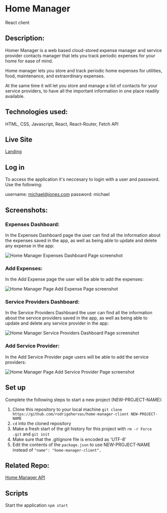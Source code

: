 # Home Manager

React client


## Description: 

Homer Manager is a web based cloud-stored expense manager and service provider contacts manager that lets you track periodic expenses for your home for ease of mind.

Home manager lets you store and track periodic home expenses for utilities, food, maintenance, and extraordinary expenses.

At the same time it will let you store and manage a list of contacts for your service providers, to have all the important information in one place readily available.


## Technologies used: 

HTML, CSS, Javascript, React, React-Router, Fetch API


## Live Site

[Landing](https://homemanager-app.now.sh/)


## Log in

To access the application it's neccesary to login with a user and password. Use the following:

username: michael@jones.com
password: michael



## Screenshots:

### Expenses Dashboard:

In the Expenses Dashboard page the user can find all the information about the expenses saved in the app, as well as being able to update and delete any expense in the app:

![Home Manager Expenses Dashboard Page screenshot](./public/images/expenses-dashboard-big.png)

### Add Expenses:

In the Add Expense page the user will be able to add the expenses:

![Home Manager Page Add Expense Page screenshot](./public/images/expenses-add-form-big.png)


### Service Providers Dashboard:

In the Service Providers Dashboard the user can find all the information about the service providers saved in the app, as well as being able to update and delete any service provider in the app:

![Home Manager Service Providers Dashboard Page screenshot](./public/images/service-providers-dashboard-big.png)


### Add Service Provider:

In the Add Service Provider page users will be able to add the service providers:

![Home Manager Page Add Service Provider Page screenshot](./public/images/service-providers-add-form-big.png)


## Set up

Complete the following steps to start a new project (NEW-PROJECT-NAME):

1. Clone this repository to your local machine `git clone https://github.com/rodrigohervas/home-manager-client NEW-PROJECT-NAME`
2. `cd` into the cloned repository
3. Make a fresh start of the git history for this project with `rm -r Force .git` and `git init`
4. Make sure that the .gitignore file is encoded as 'UTF-8'
5. Edit the contents of the `package.json` to use NEW-PROJECT-NAME instead of `"name": "home-manager-client",`


## Related Repo:

[Home Manager API](https://github.com/rodrigohervas/home-manager-api)


## Scripts

Start the application `npm start`
